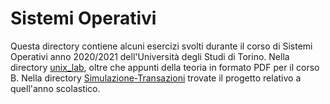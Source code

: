 # Sistemi Operativi

Questa directory contiene alcuni esercizi svolti durante il corso di Sistemi Operativi anno 2020/2021 dell'Università degli Studi di Torino. Nella directory [unix_lab](unix_lab), oltre che appunti della teoria in formato PDF per il corso B. Nella directory [Simulazione-Transazioni](Simulazione-Transazioni) trovate il progetto relativo a quell'anno scolastico.
